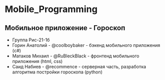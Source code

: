 # Mobile_Programming
<h2>Мобильное приложение - Гороскоп</h2>

- Группа Рис-21-1б
- Горин Анатолий - @coolboybaker - бэкенд мобильного приложения (c#)
- Матаков Михаил - @RuBleckBlack - фронтенд мобильного приложения (html, css)
- Саид Набиев - @recommence - серверная часть, разработка алгоритма постройки гороскопа (python)
